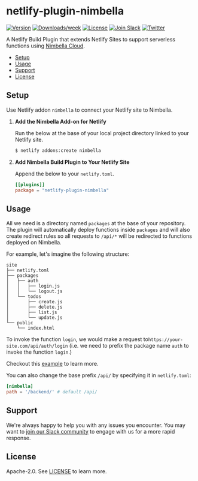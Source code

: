 # netlify-plugin-nimbella

[![Version](https://img.shields.io/npm/v/netlify-plugin-nimbella.svg)](https://npmjs.org/package/netlify-plugin-nimbella)
[![Downloads/week](https://img.shields.io/npm/dw/netlify-plugin-nimbella.svg)](https://npmjs.org/package/netlify-plugin-nimbella)
[![License](https://img.shields.io/badge/license-Apache--2.0-blue.svg)](http://www.apache.org/licenses/LICENSE-2.0)
[![Join Slack](https://img.shields.io/badge/join-slack-9B69A0.svg)](https://nimbella-community.slack.com/)
[![Twitter](https://img.shields.io/twitter/follow/nimbella.svg?style=social&logo=twitter)](https://twitter.com/intent/follow?screen_name=nimbella)

A Netlify Build Plugin that extends Netlify Sites to support serverless functions using [Nimbella Cloud](https://nimbella.com/product/platform).

- [Setup](#setup)
- [Usage](#usage)
- [Support](#support)
- [License](#license)

## Setup

Use Netlify addon `nimbella` to connect your Netlify site to Nimbella.

1. **Add the Nimbella Add-on for Netlify**

   Run the below at the base of your local project directory linked to your Netlify site.

   ```sh
   $ netlify addons:create nimbella
   ```

2. **Add Nimbella Build Plugin to Your Netlify Site**

   Append the below to your `netlify.toml`.

   ```toml
   [[plugins]]
   package = "netlify-plugin-nimbella"
   ```

## Usage

All we need is a directory named `packages` at the base of your repository. The plugin will automatically deploy functions inside `packages` and will also create redirect rules so all requests to `/api/*` will be redirected to functions deployed on Nimbella.

For example, let's imagine the following structure:

```
site
├── netlify.toml
├── packages
│   ├── auth
│   │   ├── login.js
│   │   └── logout.js
│   └── todos
│       ├── create.js
│       ├── delete.js
│       ├── list.js
│       └── update.js
└── public
    └── index.html
```

To invoke the function `login`, we would make a request to`https://your-site.com/api/auth/login` (i.e. we need to prefix the package name `auth` to invoke the function `login`.)

Checkout this [example](https://github.com/satyarohith/netlify-plugin-nimbella.netlify.app) to learn more.

You can also change the base prefix `/api/` by specifying it in `netlify.toml`:

```toml
[nimbella]
path = '/backend/' # default /api/
```

## Support

We're always happy to help you with any issues you encounter. You may want to [join our Slack community](https://nimbella-community.slack.com) to engage with us for a more rapid response.

## License

Apache-2.0. See [LICENSE](LICENSE) to learn more.
